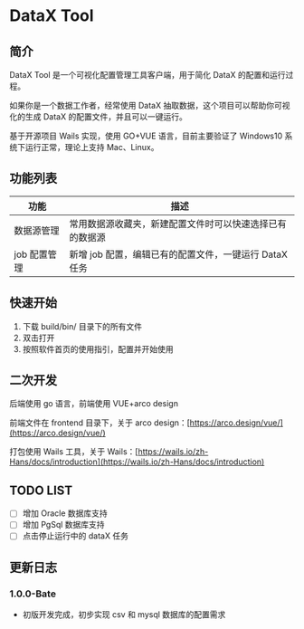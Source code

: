 # DataX Tool

## 简介

DataX Tool 是一个可视化配置管理工具客户端，用于简化 DataX 的配置和运行过程。

如果你是一个数据工作者，经常使用 DataX 抽取数据，这个项目可以帮助你可视化的生成 DataX 的配置文件，并且可以一键运行。

基于开源项目 Wails 实现，使用 GO+VUE 语言，目前主要验证了 Windows10 系统下运行正常，理论上支持 Mac、Linux。

## 功能列表

| 功能       | 描述                                |
|----------|-----------------------------------|
| 数据源管理    | 常用数据源收藏夹，新建配置文件时可以快速选择已有的数据源      |
| job 配置管理 | 新增 job 配置，编辑已有的配置文件，一键运行 DataX 任务 |

## 快速开始

1. 下载 build/bin/ 目录下的所有文件
2. 双击打开
3. 按照软件首页的使用指引，配置并开始使用

## 二次开发

后端使用 go 语言，前端使用 VUE+arco design

前端文件在 frontend 目录下，关于 arco design：[https://arco.design/vue/](https://arco.design/vue/)

打包使用 Wails 工具，关于 Wails：[https://wails.io/zh-Hans/docs/introduction](https://wails.io/zh-Hans/docs/introduction)


## TODO LIST
 
- [ ] 增加 Oracle 数据库支持
- [ ] 增加 PgSql 数据库支持
- [ ] 点击停止运行中的 dataX 任务

## 更新日志

### 1.0.0-Bate

- 初版开发完成，初步实现 csv 和 mysql 数据库的配置需求


